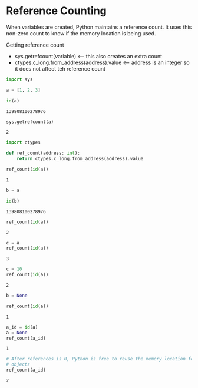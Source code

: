 # Reference Counting

When variables are created, Python maintains a reference count.  It uses this non-zero count to know if the memory location is being used.

Getting reference count

- sys.getrefcount(variable) <-- this also creates an extra count
- ctypes.c_long.from_address(address).value <-- address is an integer so it does not affect teh reference count


```python
import sys
```


```python
a = [1, 2, 3]

```


```python
id(a)
```




    139808100278976




```python
sys.getrefcount(a)
```




    2




```python
import ctypes
```


```python
def ref_count(address: int):
    return ctypes.c_long.from_address(address).value
```


```python
ref_count(id(a))
```




    1




```python
b = a
```


```python
id(b)
```




    139808100278976




```python
ref_count(id(a))
```




    2




```python
c = a
ref_count(id(a))
```




    3




```python
c = 10
ref_count(id(a))
```




    2




```python
b = None
```


```python
ref_count(id(a))
```




    1




```python
a_id = id(a)
a = None
ref_count(a_id)
```




    1




```python
# After references is 0, Python is free to reuse the memory location for other
# objects
ref_count(a_id)
```




    2


